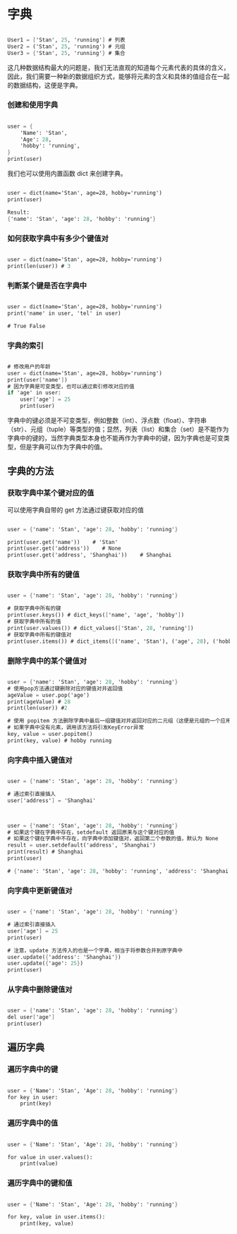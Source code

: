 
# 字典


```scheme

User1 = ['Stan', 25, 'running'] # 列表
User2 = ('Stan', 25, 'running') # 元组
User3 = {'Stan', 25, 'running'} # 集合

```

这几种数据结构最大的问题是，我们无法直观的知道每个元素代表的具体的含义，因此，我们需要一种新的数据组织方式，能够将元素的含义和具体的值组合在一起的数据结构，这便是字典。

### 创建和使用字典

```scheme

user = {
    'Name': 'Stan',
    'Age': 28,
    'hobby': 'running',
}
print(user)

```

我们也可以使用内置函数 dict 来创建字典。

```scheme

user = dict(name='Stan', age=28, hobby='running')
print(user)

Result:
{'name': 'Stan', 'age': 28, 'hobby': 'running'}


```

### 如何获取字典中有多少个键值对

```scheme

user = dict(name='Stan', age=28, hobby='running')
print(len(user)) # 3

```

### 判断某个键是否在字典中

```scheme

user = dict(name='Stan', age=28, hobby='running')
print('name' in user, 'tel' in user)    

# True False

```

### 字典的索引

```scheme

# 修改用户的年龄
user = dict(name='Stan', age=28, hobby='running')
print(user['name'])
# 因为字典是可变类型，也可以通过索引修改对应的值
if 'age' in user:
    user['age'] = 25
    print(user)

```

字典中的键必须是不可变类型，例如整数（int）、浮点数（float）、字符串（str）、元组（tuple）等类型的值；显然，列表（list）和集合（set）是不能作为字典中的键的，当然字典类型本身也不能再作为字典中的键，因为字典也是可变类型，但是字典可以作为字典中的值。

## 字典的方法

### 获取字典中某个键对应的值

可以使用字典自带的 get 方法通过键获取对应的值

```scheme

user = {'name': 'Stan', 'age': 28, 'hobby': 'running'}

print(user.get('name'))    # 'Stan'
print(user.get('address'))    # None
print(user.get('address', 'Shanghai'))    # Shanghai

```

### 获取字典中所有的键值

```scheme

user = {'name': 'Stan', 'age': 28, 'hobby': 'running'}

# 获取字典中所有的键
print(user.keys()) # dict_keys(['name', 'age', 'hobby'])
# 获取字典中所有的值
print(user.values()) # dict_values(['Stan', 28, 'running'])
# 获取字典中所有的键值对
print(user.items()) # dict_items([('name', 'Stan'), ('age', 28), ('hobby', 'running')])

```

### 删除字典中的某个键值对

```scheme

user = {'name': 'Stan', 'age': 28, 'hobby': 'running'}
# 使用pop方法通过键删除对应的键值对并返回值
ageValue = user.pop('age')
print(ageValue) # 28
print(len(user)) #2

# 使用 popitem 方法删除字典中最后一组键值对并返回对应的二元组（这便是元组的一个应用，作为函数返回值）
# 如果字典中没有元素，调用该方法将引发KeyError异常
key, value = user.popitem()
print(key, value) # hobby running

```

### 向字典中插入键值对

```scheme

user = {'name': 'Stan', 'age': 28, 'hobby': 'running'}

# 通过索引直接插入
user['address'] = 'Shanghai'



user = {'name': 'Stan', 'age': 28, 'hobby': 'running'}
# 如果这个键在字典中存在，setdefault 返回原来与这个键对应的值
# 如果这个键在字典中不存在，向字典中添加键值对，返回第二个参数的值，默认为 None
result = user.setdefault('address', 'Shanghai')
print(result) # Shanghai
print(user) 

# {'name': 'Stan', 'age': 28, 'hobby': 'running', 'address': 'Shanghai'}

```

### 向字典中更新键值对

```scheme

user = {'name': 'Stan', 'age': 28, 'hobby': 'running'}

# 通过索引直接插入
user['age'] = 25
print(user)

# 注意，update 方法传入的也是一个字典，相当于将参数合并到原字典中
user.update({'address': 'Shanghai'})
user.update({'age': 25})
print(user)


```

### 从字典中删除键值对

```scheme

user = {'name': 'Stan', 'age': 28, 'hobby': 'running'}
del user['age']
print(user)

```

## 遍历字典

### 遍历字典中的键


```scheme

user = {'Name': 'Stan', 'Age': 28, 'hobby': 'running'}
for key in user:
    print(key)

```

### 遍历字典中的值

```scheme

user = {'Name': 'Stan', 'Age': 28, 'hobby': 'running'}

for value in user.values():
    print(value)

```

### 遍历字典中的键和值

```scheme

user = {'Name': 'Stan', 'Age': 28, 'hobby': 'running'}

for key, value in user.items():
    print(key, value)

```